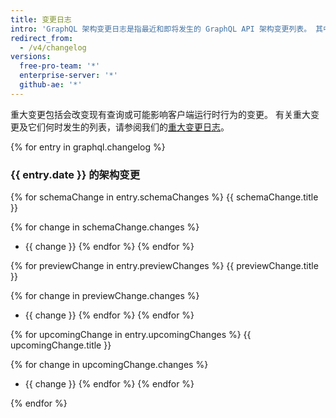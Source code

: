 ```yaml
---
title: 变更日志
intro: 'GraphQL 架构变更日志是指最近和即将发生的 GraphQL API 架构变更列表。 其中包括向后兼容变更、架构预览和即将发生的重大变更。'
redirect_from:
  - /v4/changelog
versions:
  free-pro-team: '*'
  enterprise-server: '*'
  github-ae: '*'
---
```


重大变更包括会改变现有查询或可能影响客户端运行时行为的变更。 有关重大变更及它们何时发生的列表，请参阅我们的[重大变更日志](/v4/breaking_changes)。

{% for entry in graphql.changelog %}
### {{ entry.date }} 的架构变更

{% for schemaChange in entry.schemaChanges %}
{{ schemaChange.title }}

{% for change in schemaChange.changes %}
* {{ change }}
{% endfor %}
{% endfor %}

{% for previewChange in entry.previewChanges %}
{{ previewChange.title }}

{% for change in previewChange.changes %}
* {{ change }}
{% endfor %}
{% endfor %}

{% for upcomingChange in entry.upcomingChanges %}
{{ upcomingChange.title }}

{% for change in upcomingChange.changes %}
* {{ change }}
{% endfor %}
{% endfor %}

{% endfor %}
